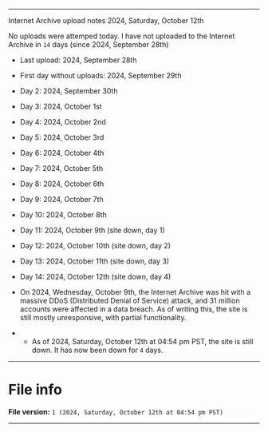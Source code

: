 
***

Internet Archive upload notes 2024, Saturday, October 12th

No uploads were attemped today. I have not uploaded to the Internet Archive in `14` days (since 2024, September 28th)

- Last upload: 2024, September 28th
- First day without uploads: 2024, September 29th
- Day 2: 2024, September 30th
- Day 3: 2024, October 1st
- Day 4: 2024, October 2nd
- Day 5: 2024, October 3rd
- Day 6: 2024, October 4th
- Day 7: 2024, October 5th
- Day 8: 2024, October 6th
- Day 9: 2024, October 7th
- Day 10: 2024, October 8th
- Day 11: 2024, October 9th (site down, day 1)
- Day 12: 2024, October 10th (site down, day 2)
- Day 13: 2024, October 11th (site down, day 3)
- Day 14: 2024, October 12th (site down, day 4)

- On 2024, Wednesday, October 9th, the Internet Archive was hit with a massive DDoS (Distributed Denial of Service) attack, and 31 million accounts were affected in a data breach. As of writing this, the site is still mostly unresponsive, with partial functionality.
- - As of 2024, Saturday, October 12th at 04:54 pm PST, the site is still down. It has now been down for `4` days.

***

# File info

**File version:** `1 (2024, Saturday, October 12th at 04:54 pm PST)`

***

